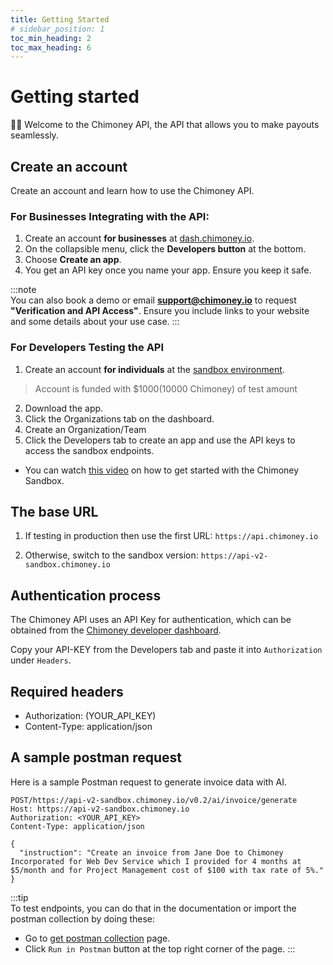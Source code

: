 ```yaml
---
title: Getting Started
# sidebar_position: 1
toc_min_heading: 2
toc_max_heading: 6
---
```

# Getting started
👋🏽 Welcome to the Chimoney API, the API that allows you to make payouts seamlessly.


## Create an account
Create an account and learn how to use the Chimoney API.

### For Businesses Integrating with the API: 
1. Create an account **for businesses** at [dash.chimoney.io](dash.chimoney.io).
2. On the collapsible menu, click the **Developers button** at the bottom.
2. Choose **Create an app**.
3. You get an API key once you name your app. Ensure you keep it safe.

:::note  
You can also book a demo or email **support@chimoney.io** to request **"Verification and API Access"**. Ensure you include links to your website and some details about your use case. 
:::


### For Developers Testing the API 
1. Create an account **for individuals** at the [sandbox environment](Sandbox.Chimoney.io).
> Account is funded with $1000(10000 Chimoney) of test amount
2. Download the app.
3. Click the Organizations tab on the dashboard.
4. Create an Organization/Team
4. Click  the Developers tab to create an app and use the API keys to access the sandbox endpoints.

- You can watch [this video](https://www.loom.com/share/436303eb69c44f0d9757ea0c655bed89?sid=b6a0f661-721c-4731-9873-ae6f2d25780) on how to get started with the Chimoney Sandbox.

## The base URL
1. If testing in production then use the first URL: ```https://api.chimoney.io```

2. Otherwise, switch to the sandbox version: ```https://api-v2-sandbox.chimoney.io```

## Authentication process
The Chimoney API uses an API Key for authentication, which can be obtained from the [Chimoney developer dashboard](https://dash.chimoney.io/developers).

Copy your API-KEY from the Developers tab and paste it into ```Authorization``` under ```Headers```.


## Required headers
- Authorization: (YOUR_API_KEY)  
- Content-Type: application/json


## A sample postman request
Here is a sample Postman request to generate invoice data with AI.
```
POST/https://api-v2-sandbox.chimoney.io/v0.2/ai/invoice/generate
Host: https://api-v2-sandbox.chimoney.io
Authorization: <YOUR_API_KEY>
Content-Type: application/json

{
  "instruction": "Create an invoice from Jane Doe to Chimoney Incorporated for Web Dev Service which I provided for 4 months at $5/month and for Project Management cost of $100 with tax rate of 5%."
}
```

:::tip  
To test endpoints, you can do that in the documentation or import the postman collection by doing these:
- Go to [get postman collection](https://documenter.getpostman.com/view/26097715/2sA3kXCzD2) page.
- Click ```Run in Postman``` button at the top right corner of the page.
:::



